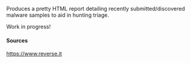 Produces a pretty HTML report detailing recently submitted/discovered malware samples to aid in hunting triage.

Work in progress!

#### Sources ####
https://www.reverse.it
